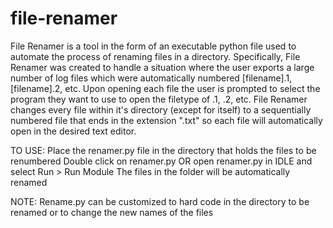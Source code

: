 # file-renamer
File Renamer is a tool in the form of an executable python file used to automate the process of renaming files in a directory. Specifically, File Renamer was created to handle a situation where the user exports a large number of log files which were automatically numbered [filename].1, [filename].2, etc. Upon opening each file the user is prompted to select the program they want to use to open the filetype of .1, .2, etc. File Renamer changes every file within it's directory (except for itself) to a sequentially numbered file that ends in the extension ".txt" so each file will automatically open in the desired text editor.

TO USE:
Place the renamer.py file in the directory that holds the files to be renumbered
Double click on renamer.py OR open renamer.py in IDLE and select Run > Run Module
The files in the folder will be automatically renamed

NOTE:
Rename.py can be customized to hard code in the directory to be renamed or to change the new names of the files
